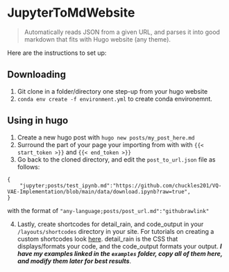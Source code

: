 # JupyterToMdWebsite


> Automatically reads JSON from a given URL, and parses it into good markdown that fits with Hugo website (any theme). 


Here are the instructions to set up:

## Downloading

1. Git clone in a folder/directory one step-up from your hugo website
2. ```conda env create -f environment.yml``` to create conda environemnt.

## Using in hugo

1. Create a new hugo post with ```hugo new posts/my_post_here.md```
2. Surround the part of your page your importing from with with ```{{< start_token >}}``` and ```{{< end_token >}}```
3. Go back to the cloned directory, and edit the ```post_to_url.json``` file as follows:

```
{
    "jupyter;posts/test_ipynb.md":"https://github.com/chuckles201/VQ-VAE-Implementation/blob/main/data/download.ipynb?raw=true",
}
```

with the format of ```"any-language;posts/post_url.md":"githubrawlink"```

4. Lastly, create shortcodes for detail_rain, and code_output in your ```/layouts/shortcodes``` directory in your site. For tutorials on creating a custom shortcodes look [here](https://www.youtube.com/watch?v=Eu4zSaKOY4A&list=PLLAZ4kZ9dFpOnyRlyS-liKL5ReHDcj4G3&index=22&ab_channel=GiraffeAcademy). detail_rain is the CSS that displays/formats your code, and the code_output formats your output. ***I have my examples linked in the ```examples``` folder, copy all of them here, and modify them later for best results***. 
